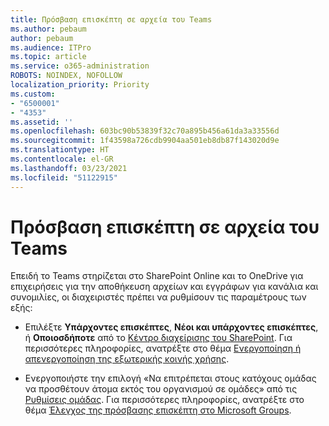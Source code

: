 ```yaml
---
title: Πρόσβαση επισκέπτη σε αρχεία του Teams
ms.author: pebaum
author: pebaum
ms.audience: ITPro
ms.topic: article
ms.service: o365-administration
ROBOTS: NOINDEX, NOFOLLOW
localization_priority: Priority
ms.custom:
- "6500001"
- "4353"
ms.assetid: ''
ms.openlocfilehash: 603bc90b53839f32c70a895b456a61da3a33556d
ms.sourcegitcommit: 1f43598a726cdb9904aa501eb8db87f143020d9e
ms.translationtype: HT
ms.contentlocale: el-GR
ms.lasthandoff: 03/23/2021
ms.locfileid: "51122915"
---
```

# <a name="guest-access-to-teams-files"></a>Πρόσβαση επισκέπτη σε αρχεία του Teams

Επειδή το Teams στηρίζεται στο SharePoint Online και το OneDrive για επιχειρήσεις για την αποθήκευση αρχείων και εγγράφων για κανάλια και συνομιλίες, οι διαχειριστές πρέπει να ρυθμίσουν τις παραμέτρους των εξής:

- Επιλέξτε **Υπάρχοντες επισκέπτες**, **Νέοι και υπάρχοντες επισκέπτες**, ή **Οποιοσδήποτε** από το [Κέντρο διαχείρισης του SharePoint](https://admin.microsoft.com/sharepoint?page=sharing&modern=true). Για περισσότερες πληροφορίες, ανατρέξτε στο θέμα [Ενεργοποίηση ή απενεργοποίηση της εξωτερικής κοινής χρήσης](https://docs.microsoft.com/sharepoint/turn-external-sharing-on-or-off).

- Ενεργοποιήστε την επιλογή «Να επιτρέπεται στους κατόχους ομάδας να προσθέτουν άτομα εκτός του οργανισμού σε ομάδες» από τις [Ρυθμίσεις ομάδας](https://admin.microsoft.com/Adminportal/Home?source=applauncher#/Settings/Services/:/Settings/L1/O365Groups). Για περισσότερες πληροφορίες, ανατρέξτε στο θέμα [Έλεγχος της πρόσβασης επισκέπτη στο Microsoft Groups](https://docs.microsoft.com/microsoftteams/teams-dependencies#control-guest-access-in-office-365-groups).
